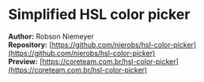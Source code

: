 # Simplified HSL color picker 

**Author:** Robson Niemeyer  
**Repository:** [https://github.com/nierobs/hsl-color-picker](https://github.com/nierobs/hsl-color-picker)  
**Preview:** [https://coreteam.com.br/hsl-color-picker](https://coreteam.com.br/hsl-color-picker)
